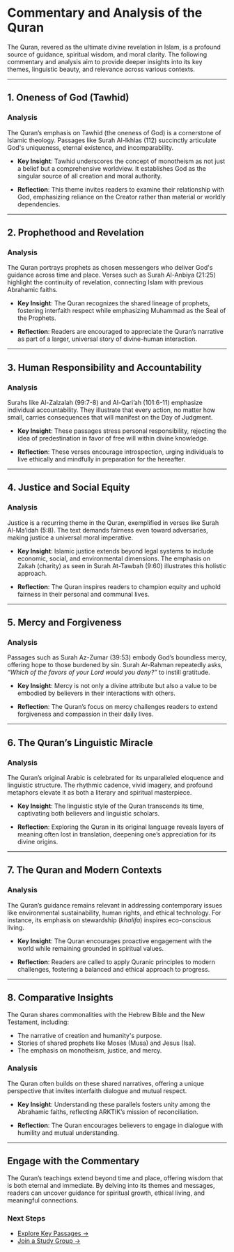 # **Commentary and Analysis of the Quran**

The Quran, revered as the ultimate divine revelation in Islam, is a profound source of guidance, spiritual wisdom, and moral clarity. The following commentary and analysis aim to provide deeper insights into its key themes, linguistic beauty, and relevance across various contexts.

---

## **1. Oneness of God (Tawhid)**

### **Analysis**
The Quran’s emphasis on Tawhid (the oneness of God) is a cornerstone of Islamic theology. Passages like Surah Al-Ikhlas (112) succinctly articulate God's uniqueness, eternal existence, and incomparability.

- **Key Insight**: Tawhid underscores the concept of monotheism as not just a belief but a comprehensive worldview. It establishes God as the singular source of all creation and moral authority.

- **Reflection**: This theme invites readers to examine their relationship with God, emphasizing reliance on the Creator rather than material or worldly dependencies.

---

## **2. Prophethood and Revelation**

### **Analysis**
The Quran portrays prophets as chosen messengers who deliver God's guidance across time and place. Verses such as Surah Al-Anbiya (21:25) highlight the continuity of revelation, connecting Islam with previous Abrahamic faiths.

- **Key Insight**: The Quran recognizes the shared lineage of prophets, fostering interfaith respect while emphasizing Muhammad as the Seal of the Prophets.

- **Reflection**: Readers are encouraged to appreciate the Quran’s narrative as part of a larger, universal story of divine-human interaction.

---

## **3. Human Responsibility and Accountability**

### **Analysis**
Surahs like Al-Zalzalah (99:7-8) and Al-Qari’ah (101:6-11) emphasize individual accountability. They illustrate that every action, no matter how small, carries consequences that will manifest on the Day of Judgment.

- **Key Insight**: These passages stress personal responsibility, rejecting the idea of predestination in favor of free will within divine knowledge.

- **Reflection**: These verses encourage introspection, urging individuals to live ethically and mindfully in preparation for the hereafter.

---

## **4. Justice and Social Equity**

### **Analysis**
Justice is a recurring theme in the Quran, exemplified in verses like Surah Al-Ma’idah (5:8). The text demands fairness even toward adversaries, making justice a universal moral imperative.

- **Key Insight**: Islamic justice extends beyond legal systems to include economic, social, and environmental dimensions. The emphasis on Zakah (charity) as seen in Surah At-Tawbah (9:60) illustrates this holistic approach.

- **Reflection**: The Quran inspires readers to champion equity and uphold fairness in their personal and communal lives.

---

## **5. Mercy and Forgiveness**

### **Analysis**
Passages such as Surah Az-Zumar (39:53) embody God’s boundless mercy, offering hope to those burdened by sin. Surah Ar-Rahman repeatedly asks, *“Which of the favors of your Lord would you deny?”* to instill gratitude.

- **Key Insight**: Mercy is not only a divine attribute but also a value to be embodied by believers in their interactions with others.

- **Reflection**: The Quran’s focus on mercy challenges readers to extend forgiveness and compassion in their daily lives.

---

## **6. The Quran’s Linguistic Miracle**

### **Analysis**
The Quran’s original Arabic is celebrated for its unparalleled eloquence and linguistic structure. The rhythmic cadence, vivid imagery, and profound metaphors elevate it as both a literary and spiritual masterpiece.

- **Key Insight**: The linguistic style of the Quran transcends its time, captivating both believers and linguistic scholars.

- **Reflection**: Exploring the Quran in its original language reveals layers of meaning often lost in translation, deepening one’s appreciation for its divine origins.

---

## **7. The Quran and Modern Contexts**

### **Analysis**
The Quran’s guidance remains relevant in addressing contemporary issues like environmental sustainability, human rights, and ethical technology. For instance, its emphasis on stewardship (*khalifa*) inspires eco-conscious living.

- **Key Insight**: The Quran encourages proactive engagement with the world while remaining grounded in spiritual values.

- **Reflection**: Readers are called to apply Quranic principles to modern challenges, fostering a balanced and ethical approach to progress.

---

## **8. Comparative Insights**
The Quran shares commonalities with the Hebrew Bible and the New Testament, including:
- The narrative of creation and humanity's purpose.
- Stories of shared prophets like Moses (Musa) and Jesus (Isa).
- The emphasis on monotheism, justice, and mercy.

### **Analysis**
The Quran often builds on these shared narratives, offering a unique perspective that invites interfaith dialogue and mutual respect.

- **Key Insight**: Understanding these parallels fosters unity among the Abrahamic faiths, reflecting ARKTIK’s mission of reconciliation.

- **Reflection**: The Quran encourages believers to engage in dialogue with humility and mutual understanding.

---

## **Engage with the Commentary**

The Quran’s teachings extend beyond time and place, offering wisdom that is both eternal and immediate. By delving into its themes and messages, readers can uncover guidance for spiritual growth, ethical living, and meaningful connections.

### **Next Steps**
- [Explore Key Passages →](key_passages.md)
- [Join a Study Group →](../../join_a_language_club.md)
